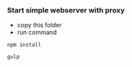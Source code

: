 ### Start simple webserver with proxy ###

- copy this folder
- run command
```
npm install
```
```
gulp
```
